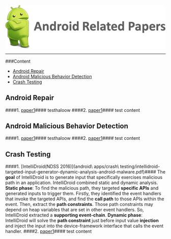 ![android](others/ANDROID.png)
_______
###Content
* [Android Repair](#1)
* [Android Malicious Behavior Detection](#2)
* [Crash Testing](#3)

<h2 id="1">Android Repair</h2>

####1. [paper1]()####
testhaloow
####2. [paper1]()####
test content



<h2 id="2">Android Malicious Behavior Detection</h2>

####1. [paper1]()####
testhaloow
####2. [paper1]()####
test content


<h2 id="3">Crash Testing</h2>

####1. [IntelliDroid(NDSS 2016)](android\ apps/crash\ testing/intellidroid-targeted-input-generator-dynamic-analysis-android-malware.pdf)####
The **goal** of IntelliDroid is to generate input that specifically exercises malicious path in an application. IntelliDroid combined static and dynamic analysis. **Static phase**: To find the malicious path, they targeted **specific APIs** and generated inputs to trigger them. Firstly, they identified the event handlers that invoke the targeted APIs, and find the **call path** to those APIs within the event. Then, extract the **path constraints**. Those path constraints may depend on heap variables that are set in other event handlers. So, IntelliDroid extracted a **supporting event-chain**. **Dynamic phase**: IntelliDroid will solve the **path constraint** just before input value **injection** and inject the input into the device-framework interface that calls the event handler.
####2. [paper1]()####
test content